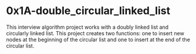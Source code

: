 # 0x1A-double_circular_linked_list
This interview algorithm project works with a doubly linked list and circularly linked list. This project creates two functions: one to insert new nodes at the beginning of the circular list and one to insert at the end of the circular list.
